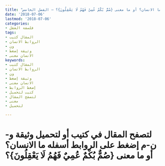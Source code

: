 ```yaml
---
title: "ما الانسان؟ أو ما معنى {صُمٌّ بُكْمٌ عُمِيٌ فَهُمُ لَا يَعْقِلُونَ}؟ – الفصل الخامس"
date: '2018-07-06'
lastmod: '2018-07-06'
categories:
- فلسفة العقل
tags:
- المقال كتيب
- الروابط الانسان
- ون
- وثيقة إضغط
- الانسان معنى
keywords:
- المقال كتيب
- الروابط الانسان
- ون
- وثيقة إضغط
- الانسان معنى
- إضغط الروابط
- كتيب لتحميل
- لتصفح المقال
- معنى
- لتحميل

---
```

# **لتصفح المقال في كتيب أو لتحميل وثيقة و-ن-م إضغط على الروابط أسفله** **ما الانسان؟ أو ما معنى {صُمٌّ بُكْمٌ عُمِيٌ فَهُمُ لَا يَعْقِلُونَ}؟**

###